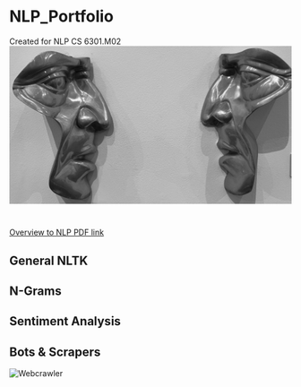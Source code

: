 # NLP_Portfolio
Created for NLP CS 6301.M02
 ![](https://github.com/jacobvillegas/NLP_Portfolio/blob/5b519bb4a0ea3e7cf88be617e74b1e6ac1cd4da1/IMG_0441.jpeg)
#
[Overview to NLP PDF link](https://github.com/jacobvillegas/NLP_Portfolio/raw/e8e8c411a0dde7aa6af9c66121bd179009c4f81f/OverviewofNLP.pdf)

## General NLTK

## N-Grams

## Sentiment Analysis

## Bots & Scrapers

![Webcrawler](https://github.com/jacobvillegas/NLP_Portfolio/tree/main/WebCrawler)
